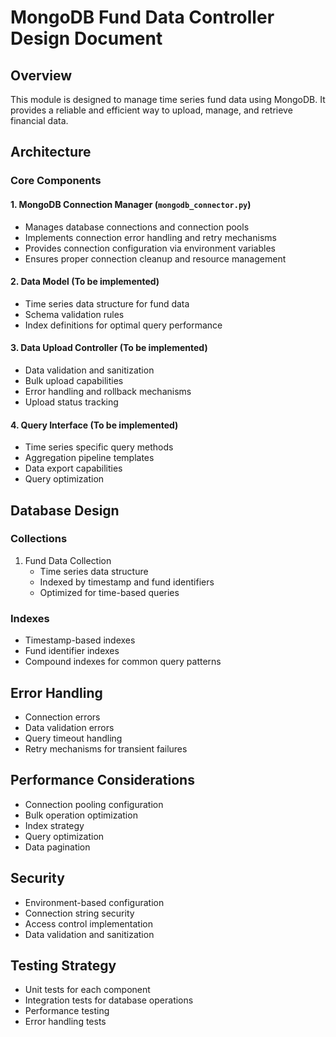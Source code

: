 # MongoDB Fund Data Controller Design Document

## Overview
This module is designed to manage time series fund data using MongoDB. It provides a reliable and efficient way to upload, manage, and retrieve financial data.

## Architecture

### Core Components

#### 1. MongoDB Connection Manager (`mongodb_connector.py`)
- Manages database connections and connection pools
- Implements connection error handling and retry mechanisms
- Provides connection configuration via environment variables
- Ensures proper connection cleanup and resource management

#### 2. Data Model (To be implemented)
- Time series data structure for fund data
- Schema validation rules
- Index definitions for optimal query performance

#### 3. Data Upload Controller (To be implemented)
- Data validation and sanitization
- Bulk upload capabilities
- Error handling and rollback mechanisms
- Upload status tracking

#### 4. Query Interface (To be implemented)
- Time series specific query methods
- Aggregation pipeline templates
- Data export capabilities
- Query optimization

## Database Design

### Collections
1. Fund Data Collection
   - Time series data structure
   - Indexed by timestamp and fund identifiers
   - Optimized for time-based queries

### Indexes
- Timestamp-based indexes
- Fund identifier indexes
- Compound indexes for common query patterns

## Error Handling
- Connection errors
- Data validation errors
- Query timeout handling
- Retry mechanisms for transient failures

## Performance Considerations
- Connection pooling configuration
- Bulk operation optimization
- Index strategy
- Query optimization
- Data pagination

## Security
- Environment-based configuration
- Connection string security
- Access control implementation
- Data validation and sanitization

## Testing Strategy
- Unit tests for each component
- Integration tests for database operations
- Performance testing
- Error handling tests
